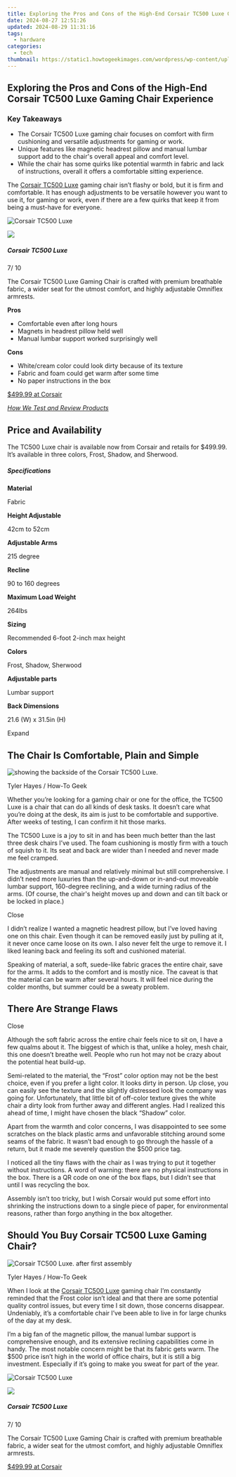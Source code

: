 ```yaml
---
title: Exploring the Pros and Cons of the High-End Corsair TC500 Luxe Gaming Chair Experience
date: 2024-08-27 12:51:26
updated: 2024-08-29 11:31:16
tags:
  - hardware
categories:
  - tech
thumbnail: https://static1.howtogeekimages.com/wordpress/wp-content/uploads/wm/2024/07/corsair-tc500-luxe-in-white-behind-a-desk.jpg
---
```


## Exploring the Pros and Cons of the High-End Corsair TC500 Luxe Gaming Chair Experience

### Key Takeaways

* The Corsair TC500 Luxe gaming chair focuses on comfort with firm cushioning and versatile adjustments for gaming or work.
* Unique features like magnetic headrest pillow and manual lumbar support add to the chair's overall appeal and comfort level.
* While the chair has some quirks like potential warmth in fabric and lack of instructions, overall it offers a comfortable sitting experience.

 The [Corsair TC500 Luxe](https://www.corsair.com/us/en/p/gaming-chairs/cf-9010066-ww/tc500-luxe-gaming-chair-shadow-cf-9010066-ww) gaming chair isn’t flashy or bold, but it is firm and comfortable. It has enough adjustments to be versatile however you want to use it, for gaming or work, even if there are a few quirks that keep it from being a must-have for everyone.

![Corsair TC500 Luxe](https://static1.howtogeekimages.com/wordpress/wp-content/uploads/2024/07/screenshot-2024-07-29-7afhuxfc-2x.png) 

![](https://static1.howtogeekimages.com/wordpresshttps://static0.howtogeekimages.com/wordpress/wp-content/uploads/2024/07/htg-staff-pick-1.png) 

#####  Corsair TC500 Luxe

7/ 10 

The Corsair TC500 Luxe Gaming Chair is crafted with premium breathable fabric, a wider seat for the utmost comfort, and highly adjustable Omniflex armrests.

**Pros** 
* Comfortable even after long hours
* Magnets in headrest pillow held well
* Manual lumbar support worked surprisingly well

**Cons** 
* White/cream color could look dirty because of its texture
* Fabric and foam could get warm after some time
* No paper instructions in the box

[$499.99 at Corsair](https://www.corsair.com/us/en/p/gaming-chairs/cf-9010066-ww/tc500-luxe-gaming-chair-shadow-cf-9010066-ww) 

[_How We Test and Review Products_](https://vp-tips.techidaily.com/swiftly-move-data-fast-and-reliable-methods-to-direct-files-onto-your-computer/)

##  Price and Availability

 The TC500 Luxe chair is available now from Corsair and retails for $499.99\. It’s available in three colors, Frost, Shadow, and Sherwood.

#####  Specifications

**Material** 

 Fabric 

**Height Adjustable** 

 42cm to 52cm 

**Adjustable Arms** 

 215 degree 

**Recline** 

 90 to 160 degrees 

**Maximum Load Weight** 

 264lbs 

**Sizing** 

 Recommended 6-foot 2-inch max height 

**Colors** 

 Frost, Shadow, Sherwood 

**Adjustable parts** 

 Lumbar support 

**Back Dimensions** 

 21.6 (W) x 31.5in (H) 

Expand 

##  The Chair Is Comfortable, Plain and Simple

![showing the backside of the Corsair TC500 Luxe.](https://static1.howtogeekimages.com/wordpress/wp-content/uploads/wm/2024/07/showing-the-backside-of-the-corsair-tc500-luxe.jpg) 

Tyler Hayes / How-To Geek

 Whether you’re looking for a gaming chair or one for the office, the TC500 Luxe is a chair that can do all kinds of desk tasks. It doesn’t care what you’re doing at the desk, its aim is just to be comfortable and supportive. After weeks of testing, I can confirm it hit those marks.

 The TC500 Luxe is a joy to sit in and has been much better than the last three desk chairs I’ve used. The foam cushioning is mostly firm with a touch of squish to it. Its seat and back are wider than I needed and never made me feel cramped.

 The adjustments are manual and relatively minimal but still comprehensive. I didn’t need more luxuries than the up-and-down or in-and-out moveable lumbar support, 160-degree reclining, and a wide turning radius of the arms. (Of course, the chair's height moves up and down and can tilt back or be locked in place.)

Close 

 I didn’t realize I wanted a magnetic headrest pillow, but I’ve loved having one on this chair. Even though it can be removed easily just by pulling at it, it never once came loose on its own. I also never felt the urge to remove it. I liked leaning back and feeling its soft and cushioned material.

 Speaking of material, a soft, suede-like fabric graces the entire chair, save for the arms. It adds to the comfort and is mostly nice. The caveat is that the material can be warm after several hours. It will feel nice during the colder months, but summer could be a sweaty problem.

##  There Are Strange Flaws

Close 

 Although the soft fabric across the entire chair feels nice to sit on, I have a few qualms about it. The biggest of which is that, unlike a holey, mesh chair, this one doesn’t breathe well. People who run hot may not be crazy about the potential heat build-up.

 Semi-related to the material, the “Frost” color option may not be the best choice, even if you prefer a light color. It looks dirty in person. Up close, you can easily see the texture and the slightly distressed look the company was going for. Unfortunately, that little bit of off-color texture gives the white chair a dirty look from further away and different angles. Had I realized this ahead of time, I might have chosen the black “Shadow” color.

 Apart from the warmth and color concerns, I was disappointed to see some scratches on the black plastic arms and unfavorable stitching around some seams of the fabric. It wasn’t bad enough to go through the hassle of a return, but it made me severely question the $500 price tag.

 I noticed all the tiny flaws with the chair as I was trying to put it together without instructions. A word of warning: there are no physical instructions in the box. There is a QR code on one of the box flaps, but I didn’t see that until I was recycling the box.

 Assembly isn’t too tricky, but I wish Corsair would put some effort into shrinking the instructions down to a single piece of paper, for environmental reasons, rather than forgo anything in the box altogether.

##  Should You Buy Corsair TC500 Luxe Gaming Chair?

![Corsair TC500 Luxe. after first assembly](https://static1.howtogeekimages.com/wordpress/wp-content/uploads/wm/2024/07/corsair-tc500-luxe-after-first-assembly.jpg) 

Tyler Hayes / How-To Geek

 When I look at the [Corsair TC500 Luxe](https://www.corsair.com/us/en/p/gaming-chairs/cf-9010066-ww/tc500-luxe-gaming-chair-shadow-cf-9010066-ww) gaming chair I’m constantly reminded that the Frost color isn’t ideal and that there are some potential quality control issues, but every time I sit down, those concerns disappear. Undeniably, it’s a comfortable chair I’ve been able to live in for large chunks of the day at my desk.

 I’m a big fan of the magnetic pillow, the manual lumbar support is comprehensive enough, and its extensive reclining capabilities come in handy. The most notable concern might be that its fabric gets warm. The $500 price isn’t high in the world of office chairs, but it is still a big investment. Especially if it’s going to make you sweat for part of the year.

![Corsair TC500 Luxe](https://static1.howtogeekimages.com/wordpress/wp-content/uploads/2024/07/screenshot-2024-07-29-7afhuxfc-2x.png) 

![](https://static1.howtogeekimages.com/wordpresshttps://static0.howtogeekimages.com/wordpress/wp-content/uploads/2024/07/htg-staff-pick-1.png) 

#####  Corsair TC500 Luxe

7/ 10 

The Corsair TC500 Luxe Gaming Chair is crafted with premium breathable fabric, a wider seat for the utmost comfort, and highly adjustable Omniflex armrests.

[$499.99 at Corsair](https://www.corsair.com/us/en/p/gaming-chairs/cf-9010066-ww/tc500-luxe-gaming-chair-shadow-cf-9010066-ww)

<ins class="adsbygoogle"
     style="display:block"
     data-ad-format="autorelaxed"
     data-ad-client="ca-pub-7571918770474297"
     data-ad-slot="1223367746"></ins>



<ins class="adsbygoogle"
     style="display:block"
     data-ad-client="ca-pub-7571918770474297"
     data-ad-slot="8358498916"
     data-ad-format="auto"
     data-full-width-responsive="true"></ins>
